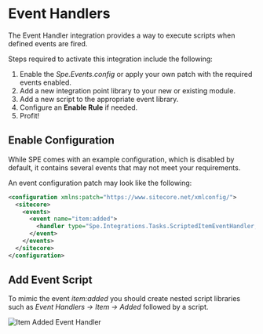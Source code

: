 # Event Handlers

The Event Handler integration provides a way to execute scripts when defined events are fired.

Steps required to activate this integration include the following: 

1. Enable the _Spe.Events.config_ or apply your own patch with the required events enabled.
2. Add a new integration point library to your new or existing module.
3. Add a new script to the appropriate event library.
4. Configure an **Enable Rule** if needed.
5. Profit!

## Enable Configuration

While SPE comes with an example configuration, which is disabled by default, it contains several events that may not meet your requirements.

An event configuration patch may look like the following:

```xml
<configuration xmlns:patch="https://www.sitecore.net/xmlconfig/">
  <sitecore>
    <events>
      <event name="item:added">
        <handler type="Spe.Integrations.Tasks.ScriptedItemEventHandler, Spe" method="OnEvent" />
      </event>
    </events>
  </sitecore>
</configuration>
```

## Add Event Script

To mimic the event _item:added_ you should create nested script libraries such as _Event Handlers -&gt; Item -&gt; Added_ followed by a script.

![Item Added Event Handler](../../.gitbook/assets/event-itemadded.png)

